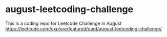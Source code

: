 # august-leetcoding-challenge
This is a coding repo for Leetcode Challenge in August https://leetcode.com/explore/featured/card/august-leetcoding-challenge/
